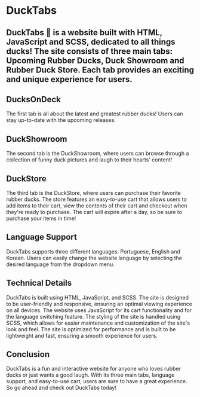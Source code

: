 # DuckTabs

## DuckTabs 🦆 is a website built with HTML, JavaScript and SCSS, dedicated to all things ducks! The site consists of three main tabs: Upcoming Rubber Ducks, Duck Showroom and Rubber Duck Store. Each tab provides an exciting and unique experience for users.

## DucksOnDeck
The first tab is all about the latest and greatest rubber ducks! Users can stay up-to-date with the upcoming releases. 

## DuckShowroom
The second tab is the DuckShowroom, where users can browse through a collection of funny duck pictures and laugh to their hearts' content!

## DuckStore
The third tab is the DuckStore, where users can purchase their favorite rubber ducks. The store features an easy-to-use cart that allows users to add items to their cart, view the contents of their cart and checkout when they're ready to purchase. The cart will expire after a day, so be sure to purchase your items in time!

## Language Support
DuckTabs supports three different languages: Portuguese, English and Korean. Users can easily change the website language by selecting the desired language from the dropdown menu.

## Technical Details
DuckTabs is built using HTML, JavaScript, and SCSS. The site is designed to be user-friendly and responsive, ensuring an optimal viewing experience on all devices. The website uses JavaScript for its cart functionality and for the language switching feature. The styling of the site is handled using SCSS, which allows for easier maintenance and customization of the site's look and feel. The site is optimized for performance and is built to be lightweight and fast, ensuring a smooth experience for users. 

## Conclusion
DuckTabs is a fun and interactive website for anyone who loves rubber ducks or just wants a good laugh. With its three main tabs, language support, and easy-to-use cart, users are sure to have a great experience. So go ahead and check out DuckTabs today!